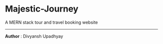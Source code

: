 # Majestic-Journey
A MERN stack tour and travel booking website
<hr/>
<b>Author</b> : Divyansh Upadhyay
